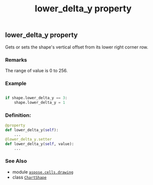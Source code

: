 ﻿---
title: lower_delta_y property
second_title: Aspose.Cells for Python via .NET API References
description: 
type: docs
weight: 770
url: /aspose.cells.drawing/chartshape/lower_delta_y/
is_root: false
---

## lower_delta_y property


Gets or sets the shape's vertical offset from its lower right corner row.

### Remarks 


The range of value is 0 to 256.

### Example 


```python

if shape.lower_delta_y == 3:
    shape.lower_delta_y = 1

```
### Definition:
```python
@property
def lower_delta_y(self):
    ...
@lower_delta_y.setter
def lower_delta_y(self, value):
    ...
```

### See Also
* module [`aspose.cells.drawing`](../../)
* class [`ChartShape`](/cells/python-net/aspose.cells.drawing/chartshape)
